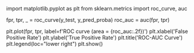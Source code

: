 import matplotlib.pyplot as plt
from sklearn.metrics import roc_curve, auc

fpr, tpr, _ = roc_curve(y_test, y_pred_proba)
roc_auc = auc(fpr, tpr)

plt.plot(fpr, tpr, label=f'ROC curve (area = {roc_auc:.2f})')
plt.xlabel('False Positive Rate')
plt.ylabel('True Positive Rate')
plt.title('ROC-AUC Curve')
plt.legend(loc="lower right")
plt.show()
